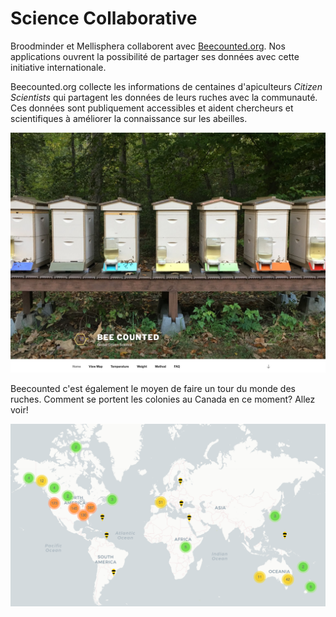 # Science Collaborative

Broodminder et Mellisphera collaborent avec [Beecounted.org](https://beecounted.org). Nos applications ouvrent la possibilité de partager ses données avec cette initiative internationale. 

Beecounted.org collecte les informations de centaines d'apiculteurs _Citizen Scientists_ qui partagent les données de leurs ruches avec la communauté. 
Ces données sont publiquement accessibles et aident chercheurs et scientifiques à améliorer la connaissance sur les abeilles.

![](./images/40_1_beecounted.png#largeImg)

Beecounted c'est également le moyen de faire un tour du monde des ruches. Comment se portent les colonies au Canada en ce moment? Allez voir!

![](./images/40_2_beecounted.png#largeImg) 